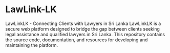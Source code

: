 # LawLink-LK

LawLinkLK - Connecting Clients with Lawyers in Sri Lanka  LawLinkLK is a secure web platform designed to bridge the gap between clients seeking legal assistance and qualified lawyers in Sri Lanka. This repository contains the source code, documentation, and resources for developing and maintaining the platform. 
